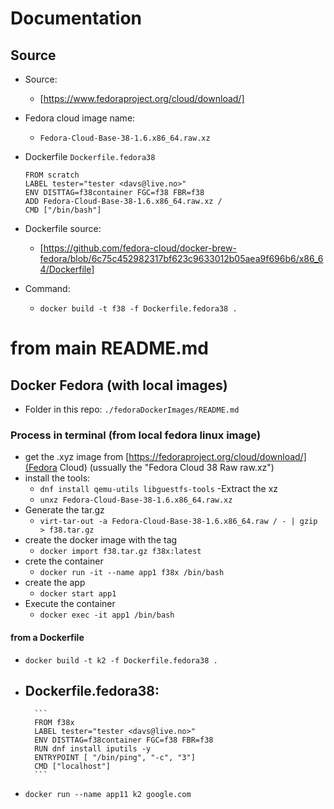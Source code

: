 # Documentation

## Source

- Source:
    - [https://www.fedoraproject.org/cloud/download/]


- Fedora cloud image name:
    - `Fedora-Cloud-Base-38-1.6.x86_64.raw.xz`


- Dockerfile `Dockerfile.fedora38` 
    ```
    FROM scratch
    LABEL tester="tester <davs@live.no>"
    ENV DISTTAG=f38container FGC=f38 FBR=f38
    ADD Fedora-Cloud-Base-38-1.6.x86_64.raw.xz / 
    CMD ["/bin/bash"]
    ```

- Dockerfile source:
    - [https://github.com/fedora-cloud/docker-brew-fedora/blob/6c75c452982317bf623c9633012b05aea9f696b6/x86_64/Dockerfile]


- Command:
    - `docker build -t f38 -f Dockerfile.fedora38 .`

# from main README.md

## Docker Fedora (with local images)

- Folder in this repo: `./fedoraDockerImages/README.md`

### Process in terminal (from local fedora linux image)

- get the .xyz image from [https://fedoraproject.org/cloud/download/](Fedora Cloud) (ussually the "Fedora Cloud 38 Raw raw.xz")
- install the tools:
    - `dnf install qemu-utils libguestfs-tools`
 -Extract the xz
    - `unxz Fedora-Cloud-Base-38-1.6.x86_64.raw.xz`
- Generate the tar.gz
    - `virt-tar-out -a Fedora-Cloud-Base-38-1.6.x86_64.raw / - | gzip > f38.tar.gz`
- create the docker image with the tag
    - `docker import f38.tar.gz f38x:latest`
- crete the container
    - `docker run -it --name app1 f38x /bin/bash`
- create the app
    - `docker start app1`
- Execute the container
    - `docker exec -it app1 /bin/bash`

#### from a Dockerfile

- `docker build -t k2 -f Dockerfile.fedora38 .`
- Dockerfile.fedora38:
    - 
        ```
        FROM f38x
        LABEL tester="tester <davs@live.no>"
        ENV DISTTAG=f38container FGC=f38 FBR=f38
        RUN dnf install iputils -y
        ENTRYPOINT [ "/bin/ping", "-c", "3"]
        CMD ["localhost"]
        ```
- `docker run --name app11 k2 google.com`